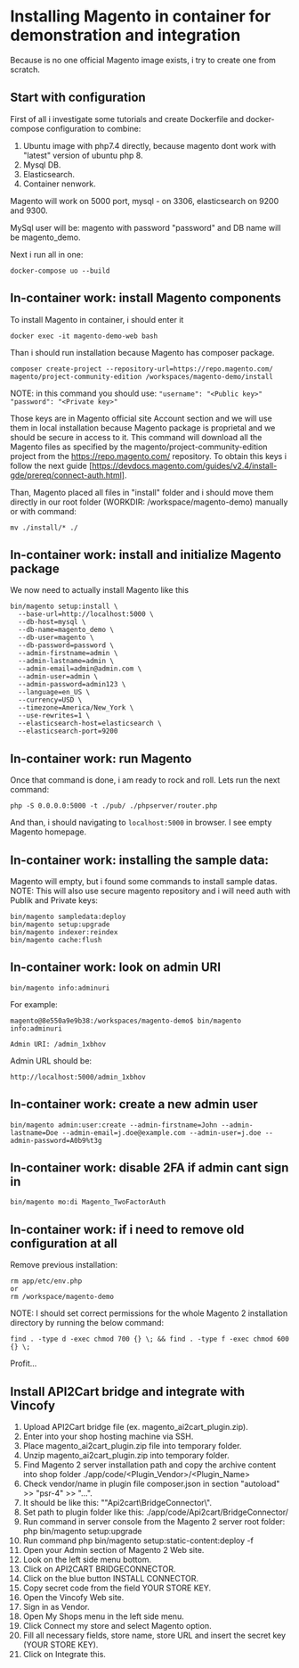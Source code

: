 # Installing Magento in container for demonstration and integration

Because is no one official Magento image exists, i try to create one from scratch.

## Start with configuration

First of all i investigate some tutorials and create Dockerfile and docker-compose configuration to combine:
1. Ubuntu image with php7.4 directly, because magento dont work with "latest" version of ubuntu php 8.
2. Mysql DB.
3. Elasticsearch.
4. Container nenwork.

Magento will work on 5000 port, mysql - on 3306, elasticsearch on 9200 and 9300.

MySql user will be: magento with password "password" and DB name will be magento_demo.

Next i run all in one:

```
docker-compose uo --build
```

## In-container work: install Magento components

To install Magento in container, i should enter it

```
docker exec -it magento-demo-web bash
```

Than i should run installation because Magento has composer package.

```
composer create-project --repository-url=https://repo.magento.com/ magento/project-community-edition /workspaces/magento-demo/install
```

NOTE: in this command you should use:
```"username": "<Public key>"```
```"password": "<Private key>"```   

Those keys are in Magento official site Account section and we will use them in local installation because Magento package is proprietal and we should be secure in access to it.
This command will download all the Magento files as specified by the magento/project-community-edition project from the https://repo.magento.com/ repository. 
To obtain this keys i follow the next guide [https://devdocs.magento.com/guides/v2.4/install-gde/prereq/connect-auth.html].


Than, Magento placed all files in "install" folder and i should move them directly in our root folder (WORKDIR: /workspace/magento-demo) manually or with command:

```
mv ./install/* ./
```

## In-container work: install and initialize Magento package

We now need to actually install Magento like this

```
bin/magento setup:install \
  --base-url=http://localhost:5000 \
  --db-host=mysql \
  --db-name=magento_demo \
  --db-user=magento \
  --db-password=password \
  --admin-firstname=admin \
  --admin-lastname=admin \
  --admin-email=admin@admin.com \
  --admin-user=admin \
  --admin-password=admin123 \
  --language=en_US \
  --currency=USD \
  --timezone=America/New_York \
  --use-rewrites=1 \
  --elasticsearch-host=elasticsearch \
  --elasticsearch-port=9200
```

## In-container work: run Magento

Once that command is done, i am ready to rock and roll. Lets run the next command:

```
php -S 0.0.0.0:5000 -t ./pub/ ./phpserver/router.php
```

And than, i should navigating to ```localhost:5000```  in browser. I see empty Magento homepage.

## In-container work: installing the sample data:

Magento will empty, but i found some commands to install sample datas.
NOTE: This will also use secure magento repository and i will need auth with Publik and Private keys:

```
bin/magento sampledata:deploy
bin/magento setup:upgrade
bin/magento indexer:reindex
bin/magento cache:flush
```

## In-container work: look on admin URI

```
bin/magento info:adminuri
```

For example: 

```
magento@8e550a9e9b38:/workspaces/magento-demo$ bin/magento info:adminuri

Admin URI: /admin_1xbhov
```

Admin URL should be:

```
http://localhost:5000/admin_1xbhov
```

## In-container work: create a new admin user

```
bin/magento admin:user:create --admin-firstname=John --admin-lastname=Doe --admin-email=j.doe@example.com --admin-user=j.doe --admin-password=A0b9%t3g
```

## In-container work: disable 2FA if admin cant sign in

```
bin/magento mo:di Magento_TwoFactorAuth
```

## In-container work: if i need to remove old configuration at all

Remove previous installation:

```
rm app/etc/env.php
or 
rm /workspace/magento-demo
```

NOTE: I should set correct permissions for the whole Magento 2 installation directory by running the below command:

```
find . -type d -exec chmod 700 {} \; && find . -type f -exec chmod 600 {} \;
```

Profit...

## Install API2Cart bridge and integrate with Vincofy

1. Upload API2Cart bridge file (ex. magento_ai2cart_plugin.zip).
2. Enter into your shop hosting machine via SSH.
3. Place magento_ai2cart_plugin.zip file into temporary folder.
4. Unzip magento_ai2cart_plugin.zip into temporary folder.
5. Find Magento 2 server installation path and copy the archive content into shop folder ./app/code/<Plugin_Vendor>/<Plugin_Name>
6. Check vendor/name in plugin file composer.json in section "autoload" >> "psr-4" >> "...".
7. It should be like this: ""Api2cart\\BridgeConnector\\".
8. Set path to plugin folder like this: ./app/code/Api2cart/BridgeConnector/
9. Run command in server console from the Magento 2 server root folder: php bin/magento setup:upgrade
10. Run command php bin/magento setup:static-content:deploy -f
11. Open your Admin section of Magento 2 Web site.
12. Look on the left side menu bottom.
13. Click on API2CART BRIDGECONNECTOR.
14. Click on the blue button INSTALL CONNECTOR.
15. Copy secret code from the field YOUR STORE KEY.
16. Open the Vincofy Web site.
17. Sign in as Vendor.
18. Open My Shops menu in the left side menu.
19. Click Connect my store and select Magento option.
20. Fill all necessary fields, store name, store URL and insert the secret key (YOUR STORE KEY).
21. Click on Integrate this.
